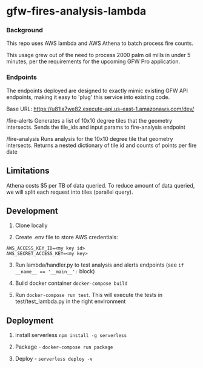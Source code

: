 # gfw-fires-analysis-lambda

### Background
This repo uses AWS lambda and AWS Athena to batch process fire counts.

This usage grew out of the need to process 2000 palm oil mills in under 5 minutes, per the requirements for the upcoming GFW Pro application.

### Endpoints

The endpoints deployed are designed to exactly mimic existing GFW API endpoints, making it easy to 'plug' this service into existing code.

Base URL:
https://u81la7we82.execute-api.us-east-1.amazonaws.com/dev/

/fire-alerts
Generates a list of 10x10 degree tiles that the geometry intersects. Sends the tile_ids and input params to fire-analysis endpoint

/fire-analysis
Runs analysis for the 10x10 degree tile that geometry intersects. Returns a nested dictionary of tile id and counts of points per fire date

## Limitations
Athena costs $5 per TB of data queried. To reduce amount of data queried, we will split each request into tiles (parallel query).

## Development
1. Clone locally

2. Create .env file to store AWS credentials:
```
AWS_ACCESS_KEY_ID=<my key id>
AWS_SECRET_ACCESS_KEY=<my key>
```

3. Run lambda/handler.py to test analysis and alerts endpoints (see `if __name__ == '__main__':` block)

4. Build docker container `docker-compose build`

5. Run `docker-compose run test`. This will execute the tests in test/test_lambda.py in the right environment

## Deployment
1. install serverless `npm install -g serverless`

2. Package - `docker-compose run package`

3. Deploy - `serverless deploy -v`
